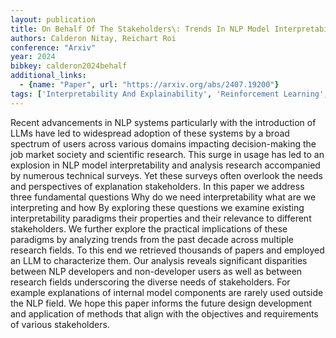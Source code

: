 ```yaml
---
layout: publication
title: On Behalf Of The Stakeholders\: Trends In NLP Model Interpretability In The Era Of Llms
authors: Calderon Nitay, Reichart Roi
conference: "Arxiv"
year: 2024
bibkey: calderon2024behalf
additional_links:
  - {name: "Paper", url: "https://arxiv.org/abs/2407.19200"}
tags: ['Interpretability And Explainability', 'Reinforcement Learning', 'Survey Paper']
---
```

Recent advancements in NLP systems particularly with the introduction of LLMs have led to widespread adoption of these systems by a broad spectrum of users across various domains impacting decision-making the job market society and scientific research. This surge in usage has led to an explosion in NLP model interpretability and analysis research accompanied by numerous technical surveys. Yet these surveys often overlook the needs and perspectives of explanation stakeholders. In this paper we address three fundamental questions Why do we need interpretability what are we interpreting and how By exploring these questions we examine existing interpretability paradigms their properties and their relevance to different stakeholders. We further explore the practical implications of these paradigms by analyzing trends from the past decade across multiple research fields. To this end we retrieved thousands of papers and employed an LLM to characterize them. Our analysis reveals significant disparities between NLP developers and non-developer users as well as between research fields underscoring the diverse needs of stakeholders. For example explanations of internal model components are rarely used outside the NLP field. We hope this paper informs the future design development and application of methods that align with the objectives and requirements of various stakeholders.
